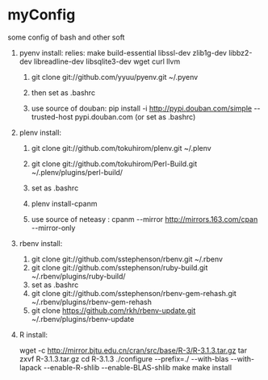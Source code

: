 # myConfig
some config of bash and other soft

1. pyenv install:
	relies: make build-essential libssl-dev zlib1g-dev libbz2-dev libreadline-dev libsqlite3-dev wget curl llvm

	1. git clone git://github.com/yyuu/pyenv.git ~/.pyenv
	
	2. then set as .bashrc

	3. use source of douban:  pip install -i http://pypi.douban.com/simple --trusted-host pypi.douban.com (or set as .bashrc)

2. plenv install:

	1. git clone git://github.com/tokuhirom/plenv.git ~/.plenv	
	2. git clone git://github.com/tokuhirom/Perl-Build.git ~/.plenv/plugins/perl-build/
	3. set as .bashrc
	4. plenv install-cpanm

	5. use source of neteasy : cpanm --mirror http://mirrors.163.com/cpan --mirror-only

3. rbenv install:
	
	1. git clone git://github.com/sstephenson/rbenv.git ~/.rbenv
	2. git clone git://github.com/sstephenson/ruby-build.git ~/.rbenv/plugins/ruby-build/
	3. set as .bashrc
	4. git clone git://github.com/sstephenson/rbenv-gem-rehash.git ~/.rbenv/plugins/rbenv-gem-rehash
	5. git clone https://github.com/rkh/rbenv-update.git ~/.rbenv/plugins/rbenv-update
	

3. R install:
	
	wget -c http://mirror.bjtu.edu.cn/cran/src/base/R-3/R-3.1.3.tar.gz
	tar zxvf R-3.1.3.tar.gz
	cd R-3.1.3
	./configure --prefix=./  --with-blas --with-lapack --enable-R-shlib --enable-BLAS-shlib
	make
	make install
